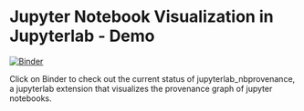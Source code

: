 # Jupyter Notebook Visualization in Jupyterlab - Demo

[![Binder](https://mybinder.org/badge_logo.svg)](https://mybinder.org/v2/gh/richardwolfmayr/jupyterlab_nbprovenance_demo/master?urlpath=lab)

Click on Binder to check out the current status of jupyterlab_nbprovenance, a jupyterlab extension that visualizes the provenance graph of jupyter notebooks.